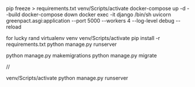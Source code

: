 pip freeze > requirements.txt
venv/Scripts/activate 
docker-compose up -d --build
docker-compose down
docker exec -it django /bin/sh
uvicorn greenpact.asgi:application --port 5000 --workers 4 --log-level debug --reload

for lucky rand
virtualenv venv
venv/Scripts/activate 
pip install -r requirements.txt
python manage.py runserver


python manage.py makemigrations
python manage.py migrate


//

venv/Scripts/activate 
python manage.py runserver
